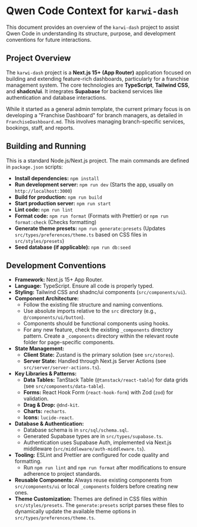 # Qwen Code Context for `karwi-dash`

This document provides an overview of the `karwi-dash` project to assist Qwen Code in understanding its structure, purpose, and development conventions for future interactions.

## Project Overview

The `karwi-dash` project is a **Next.js 15+ (App Router)** application focused on building and extending feature-rich dashboards, particularly for a franchise management system. The core technologies are **TypeScript**, **Tailwind CSS**, and **shadcn/ui**. It integrates **Supabase** for backend services like authentication and database interactions.

While it started as a general admin template, the current primary focus is on developing a "Franchise Dashboard" for branch managers, as detailed in `FranchiseDashboard.md`. This involves managing branch-specific services, bookings, staff, and reports.

## Building and Running

This is a standard Node.js/Next.js project. The main commands are defined in `package.json` scripts:

- **Install dependencies:** `npm install`
- **Run development server:** `npm run dev` (Starts the app, usually on `http://localhost:3000`)
- **Build for production:** `npm run build`
- **Start production server:** `npm run start`
- **Lint code:** `npm run lint`
- **Format code:** `npm run format` (Formats with Prettier) or `npm run format:check` (Checks formatting)
- **Generate theme presets:** `npm run generate:presets` (Updates `src/types/preferences/theme.ts` based on CSS files in `src/styles/presets`)
- **Seed database (if applicable):** `npm run db:seed`

## Development Conventions

- **Framework:** Next.js 15+ App Router.
- **Language:** TypeScript. Ensure all code is properly typed.
- **Styling:** Tailwind CSS and shadnc/ui components (`src/components/ui`).
- **Component Architecture:**
    - Follow the existing file structure and naming conventions.
    - Use absolute imports relative to the `src` directory (e.g., `@/components/ui/button`).
    - Components should be functional components using hooks.
    - For any new feature, check the existing `_components` directory pattern. Create a `_components` directory within the relevant route folder for page-specific components.
- **State Management:**
    - **Client State:** Zustand is the primary solution (see `src/stores`).
    - **Server State:** Handled through Next.js Server Actions (see `src/server/server-actions.ts`).
- **Key Libraries & Patterns:**
    - **Data Tables:** TanStack Table (`@tanstack/react-table`) for data grids (see `src/components/data-table`).
    - **Forms:** React Hook Form (`react-hook-form`) with Zod (`zod`) for validation.
    - **Drag & Drop:** `@dnd-kit`.
    - **Charts:** `recharts`.
    - **Icons:** `lucide-react`.
- **Database & Authentication:**
    - Database schema is in `src/sql/schema.sql`.
    - Generated Supabase types are in `src/types/supabase.ts`.
    - Authentication uses Supabase Auth, implemented via Next.js middleware (`src/middleware/auth-middleware.ts`).
- **Tooling:** ESLint and Prettier are configured for code quality and formatting.
    - Run `npm run lint` and `npm run format` after modifications to ensure adherence to project standards.
- **Reusable Components:** Always reuse existing components from `src/components/ui` or local `_components` folders before creating new ones.
- **Theme Customization:** Themes are defined in CSS files within `src/styles/presets`. The `generate:presets` script parses these files to dynamically update the available theme options in `src/types/preferences/theme.ts`.